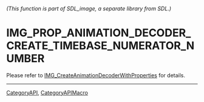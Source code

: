 ###### (This function is part of SDL_image, a separate library from SDL.)
# IMG_PROP_ANIMATION_DECODER_CREATE_TIMEBASE_NUMERATOR_NUMBER

Please refer to [IMG_CreateAnimationDecoderWithProperties](IMG_CreateAnimationDecoderWithProperties) for details.

----
[CategoryAPI](CategoryAPI), [CategoryAPIMacro](CategoryAPIMacro)

